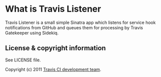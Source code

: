 # What is Travis Listener

Travis Listener is a small simple Sinatra app which listens for service hook notifications from GitHub and queues them for processing by Travis Gatekeeper using Sidekiq.

## License & copyright information ##

See LICENSE file.

Copyright (c) 2011 [Travis CI development team](https://github.com/travis-ci).

